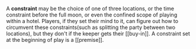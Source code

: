 A **constraint** may be the choice of one of three locations, or the time constraint before the full moon, or even the confined scope of playing within a hotel. Players, if they set their mind to it, can figure out how to circumvent these constraints(such as splitting the party between two locations), but they don't if the keeper gets their [[buy-in]]. A constraint set at the beginning of play is a [[premise]].